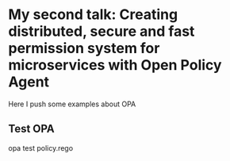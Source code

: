 # My second talk: Creating distributed, secure and fast permission system for microservices with Open Policy Agent

Here I push some examples about OPA

## Test OPA
opa test policy.rego 